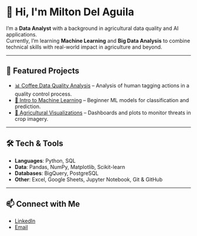 # 👋 Hi, I'm Milton Del Aguila  

I’m a **Data Analyst** with a background in agricultural data quality and AI applications.  
Currently, I’m learning **Machine Learning** and **Big Data Analysis** to combine technical skills with real-world impact in agriculture and beyond.  

---

## 🚀 Featured Projects
- [📊 Coffee Data Quality Analysis](#) – Analysis of human tagging actions in a quality control process.  
- [🤖 Intro to Machine Learning](#) – Beginner ML models for classification and prediction.  
- [🌱 Agricultural Visualizations](#) – Dashboards and plots to monitor threats in crop imagery.  

---

## 🛠️ Tech & Tools
- **Languages**: Python, SQL  
- **Data**: Pandas, NumPy, Matplotlib, Scikit-learn  
- **Databases**: BigQuery, PostgreSQL  
- **Other**: Excel, Google Sheets, Jupyter Notebook, Git & GitHub  

---

## 📫 Connect with Me
- [LinkedIn](https://linkedin.com/in/your-profile)  
- [Email](mailto:your-email@example.com)  
